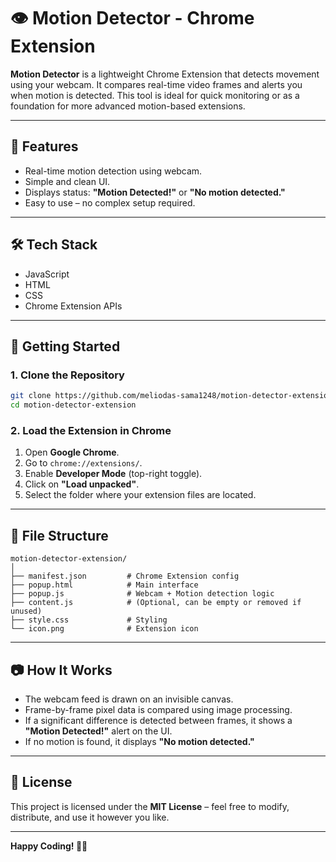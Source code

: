 # 👁️ Motion Detector - Chrome Extension

**Motion Detector** is a lightweight Chrome Extension that detects movement using your webcam. It compares real-time video frames and alerts you when motion is detected. This tool is ideal for quick monitoring or as a foundation for more advanced motion-based extensions.

---

## 📌 Features
- Real-time motion detection using webcam.
- Simple and clean UI.
- Displays status: **"Motion Detected!"** or **"No motion detected."**
- Easy to use – no complex setup required.

---

## 🛠️ Tech Stack
- JavaScript  
- HTML  
- CSS  
- Chrome Extension APIs

---

## 🚀 Getting Started

### 1. Clone the Repository
```bash
git clone https://github.com/meliodas-sama1248/motion-detector-extension.git
cd motion-detector-extension
```

### 2. Load the Extension in Chrome
1. Open **Google Chrome**.
2. Go to `chrome://extensions/`.
3. Enable **Developer Mode** (top-right toggle).
4. Click on **"Load unpacked"**.
5. Select the folder where your extension files are located.

---

## 📁 File Structure
```
motion-detector-extension/
│
├── manifest.json         # Chrome Extension config
├── popup.html            # Main interface
├── popup.js              # Webcam + Motion detection logic
├── content.js            # (Optional, can be empty or removed if unused)
├── style.css             # Styling
└── icon.png              # Extension icon
```

---

## 📷 How It Works
- The webcam feed is drawn on an invisible canvas.
- Frame-by-frame pixel data is compared using image processing.
- If a significant difference is detected between frames, it shows a **"Motion Detected!"** alert on the UI.
- If no motion is found, it displays **"No motion detected."**

---

## 📜 License
This project is licensed under the **MIT License** – feel free to modify, distribute, and use it however you like.

---

**Happy Coding! 👨‍💻**
